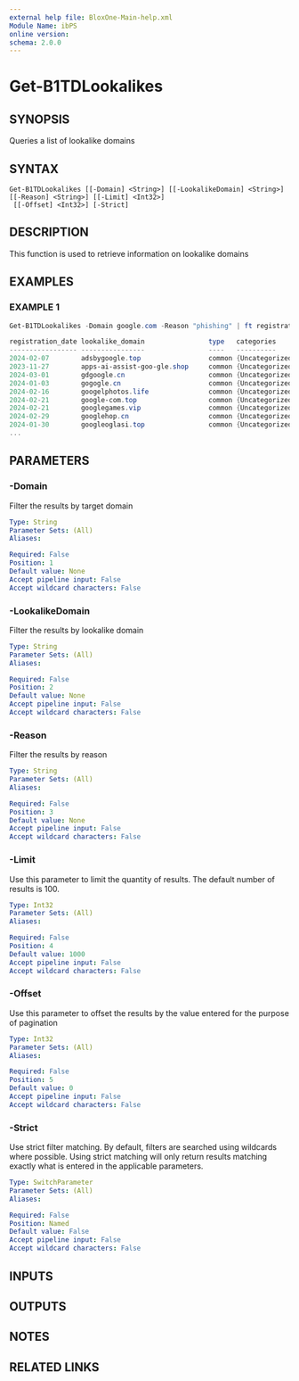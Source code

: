 ```yaml
---
external help file: BloxOne-Main-help.xml
Module Name: ibPS
online version:
schema: 2.0.0
---
```


# Get-B1TDLookalikes

## SYNOPSIS
Queries a list of lookalike domains

## SYNTAX

```
Get-B1TDLookalikes [[-Domain] <String>] [[-LookalikeDomain] <String>] [[-Reason] <String>] [[-Limit] <Int32>]
 [[-Offset] <Int32>] [-Strict]
```

## DESCRIPTION
This function is used to retrieve information on lookalike domains

## EXAMPLES

### EXAMPLE 1
```powershell
Get-B1TDLookalikes -Domain google.com -Reason "phishing" | ft registration_date,lookalike_domain,type,categories,reason -AutoSize

registration_date lookalike_domain                type   categories       reason
----------------- ----------------                ----   ----------       ------
2024-02-07        adsbygoogle.top                 common {Uncategorized}  Domain is a lookalike to google.com and likely used for phishing. The creation or first seen date is 2024-02-07.
2023-11-27        apps-ai-assist-goo-gle.shop     common {Uncategorized}  Domain is a lookalike to google.com and likely used for phishing. The creation or first seen date is 2023-11-27.
2024-03-01        gdgoogle.cn                     common {Uncategorized}  Domain is a lookalike to google.com and likely used for phishing. The creation or first seen date is 2024-03-01.
2024-01-03        gogogle.cn                      common {Uncategorized}  Domain is a lookalike to google.com and likely used for phishing. The creation or first seen date is 2024-01-03.
2024-02-16        googelphotos.life               common {Uncategorized}  Domain is a lookalike to google.com and likely used for phishing. The creation or first seen date is 2024-02-16.
2024-02-21        google-com.top                  common {Uncategorized}  Domain is a lookalike to google.com and likely used for phishing. The creation or first seen date is 2024-02-21.
2024-02-21        googlegames.vip                 common {Uncategorized}  Domain is a lookalike to google.com and likely used for phishing. The creation or first seen date is 2024-02-21.
2024-02-29        googlehop.cn                    common {Uncategorized}  Domain is a lookalike to google.com and likely used for phishing. The creation or first seen date is 2024-02-29.
2024-01-30        googleoglasi.top                common {Uncategorized}  Domain is a lookalike to google.com and likely used for phishing. The creation or first seen date is 2024-01-30.
...
```

## PARAMETERS

### -Domain
Filter the results by target domain

```yaml
Type: String
Parameter Sets: (All)
Aliases:

Required: False
Position: 1
Default value: None
Accept pipeline input: False
Accept wildcard characters: False
```

### -LookalikeDomain
Filter the results by lookalike domain

```yaml
Type: String
Parameter Sets: (All)
Aliases:

Required: False
Position: 2
Default value: None
Accept pipeline input: False
Accept wildcard characters: False
```

### -Reason
Filter the results by reason

```yaml
Type: String
Parameter Sets: (All)
Aliases:

Required: False
Position: 3
Default value: None
Accept pipeline input: False
Accept wildcard characters: False
```

### -Limit
Use this parameter to limit the quantity of results.
The default number of results is 100.

```yaml
Type: Int32
Parameter Sets: (All)
Aliases:

Required: False
Position: 4
Default value: 1000
Accept pipeline input: False
Accept wildcard characters: False
```

### -Offset
Use this parameter to offset the results by the value entered for the purpose of pagination

```yaml
Type: Int32
Parameter Sets: (All)
Aliases:

Required: False
Position: 5
Default value: 0
Accept pipeline input: False
Accept wildcard characters: False
```

### -Strict
Use strict filter matching.
By default, filters are searched using wildcards where possible.
Using strict matching will only return results matching exactly what is entered in the applicable parameters.

```yaml
Type: SwitchParameter
Parameter Sets: (All)
Aliases:

Required: False
Position: Named
Default value: False
Accept pipeline input: False
Accept wildcard characters: False
```

## INPUTS

## OUTPUTS

## NOTES

## RELATED LINKS
